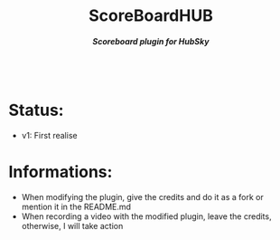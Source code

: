 <h1 align='center'>ScoreBoardHUB</h1>
<h5 align='center'>Scoreboard plugin for HubSky</h1>
<br></br>

# Status:

* v1: First realise

# Informations:

* When modifying the plugin, give the credits and do it as a fork or mention it in the README.md
* When recording a video with the modified plugin, leave the credits, otherwise, I will take action
